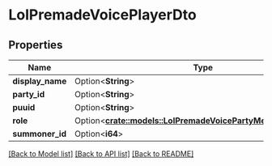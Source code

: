 # LolPremadeVoicePlayerDto

## Properties

Name | Type | Description | Notes
------------ | ------------- | ------------- | -------------
**display_name** | Option<**String**> |  | [optional]
**party_id** | Option<**String**> |  | [optional]
**puuid** | Option<**String**> |  | [optional]
**role** | Option<[**crate::models::LolPremadeVoicePartyMemberRoleEnum**](LolPremadeVoicePartyMemberRoleEnum.md)> |  | [optional]
**summoner_id** | Option<**i64**> |  | [optional]

[[Back to Model list]](../README.md#documentation-for-models) [[Back to API list]](../README.md#documentation-for-api-endpoints) [[Back to README]](../README.md)


